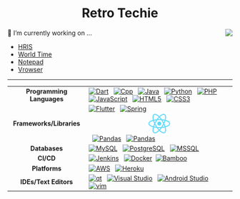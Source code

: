 <h1 align="center">Retro Techie</h1>

<img align="right"
  src="https://github-readme-stats.vercel.app/api?username=retrotechie&show_icons=true&hide_border=true&hide_title=true&theme=transparent"
/>

🔭 I’m currently working on ...
- [HRIS](https://github.com/retrotechie/rt-hris)
- [World Time](https://github.com/retrotechie/rt-flutter-tryout/tree/1-world-time/world_time)
- [Notepad](https://github.com/retrotechie/rt-cpp-tryout/tree/2-notepad/Notepad)
- [Vrowser](https://github.com/retrotechie/rt-vrowser)

---

<table>
    <tr>
        <td align="center"><b>Programming Languages</b></td>
        <td>
          <a href="https://dart.dev/"><img  src="https://cdn.jsdelivr.net/gh/devicons/devicon/icons/dart/dart-original.svg" alt="Dart" width="50" height="50"/></a> &nbsp; <a href="https://cplusplus.com/doc/tutorial/"><img  src="https://cdn.jsdelivr.net/gh/devicons/devicon/icons/cplusplus/cplusplus-original.svg" alt="Cpp" width="50" height="50"/></a> &nbsp; <a href="https://www.w3schools.com/java/java_intro.asp"><img  src="https://cdn.jsdelivr.net/gh/devicons/devicon/icons/java/java-original.svg" alt="Java" width="50" height="50"/></a> &nbsp; <a href="https://www.python.org/"><img  src="https://cdn.jsdelivr.net/gh/devicons/devicon/icons/python/python-original.svg" alt="Python" width="50" height="50"/></a> &nbsp; <a href="https://www.php.net/"><img  src="https://cdn.jsdelivr.net/gh/devicons/devicon/icons/php/php-original.svg" alt="PHP" width="50" height="50"/></a> &nbsp; <a href="https://www.javascript.com/"><img  src="https://cdn.jsdelivr.net/gh/devicons/devicon/icons/javascript/javascript-original.svg" alt="JavaScript" width="50" height="50"/></a> &nbsp; <a href="https://www.w3schools.com/html/"><img  src="https://cdn.jsdelivr.net/gh/devicons/devicon/icons/html5/html5-original.svg" alt="HTML5" width="50" height="50"/></a> &nbsp; <a href="https://www.w3schools.com/css/"><img  src="https://cdn.jsdelivr.net/gh/devicons/devicon/icons/css3/css3-original.svg" alt="CSS3" width="50" height="50"/></a> &nbsp;
        </td>
    </tr>
    <tr>
        <td align="center"><b>Frameworks/Libraries</b></td>
        <td>
          <a href="https://flutter.dev/"><img  src="https://cdn.jsdelivr.net/gh/devicons/devicon/icons/flutter/flutter-original.svg" alt="Flutter" width="50" height="50"/></a> &nbsp; <a href="https://spring.io/"><img  src="https://cdn.jsdelivr.net/gh/devicons/devicon/icons/spring/spring-original.svg" alt="Spring" width="50" height="50"/></a> &nbsp; <a href="https://reactjs.org/"><img  src="https://raw.githubusercontent.com/devicons/devicon/1119b9f84c0290e0f0b38982099a2bd027a48bf1/icons/react/react-original.svg" alt="ReactJS" width="50" height="50" style="margin:0 auto; display:block;"/></a> &nbsp; <a href="https://getbootstrap.com/"><img  src="https://cdn.jsdelivr.net/gh/devicons/devicon/icons/bootstrap/bootstrap-original.svg" alt="Pandas" width="50" height="50"/></a> &nbsp; <a href="https://pandas.pydata.org/"><img  src="https://cdn.jsdelivr.net/gh/devicons/devicon/icons/pandas/pandas-original.svg" alt="Pandas" width="50" height="50"/></a> &nbsp;
        </td>
    </tr>
    <tr>
        <td align="center"><b>Databases</b></td>
        <td>
          <a href="https://www.mysql.com/"><img  src="https://cdn.jsdelivr.net/gh/devicons/devicon/icons/mysql/mysql-plain.svg" alt="MySQL" width="50" height="50"/></a> &nbsp; <a href="https://www.postgresql.org/"><img  src="https://cdn.jsdelivr.net/gh/devicons/devicon/icons/postgresql/postgresql-original.svg" alt="PostgreSQL" width="50" height="50"/></a> &nbsp; <a href="https://www.sqlservertutorial.net/"><img  src="https://cdn.jsdelivr.net/gh/devicons/devicon/icons/microsoftsqlserver/microsoftsqlserver-plain.svg" alt="MSSQL" width="50" height="50"/></a> &nbsp;
        </td>
    </tr>
    <tr>
        <td align="center"><b>CI/CD</b></td>
        <td>
          <a href="https://www.jenkins.io/"><img  src="https://cdn.jsdelivr.net/gh/devicons/devicon/icons/jenkins/jenkins-original.svg" alt="Jenkins" width="50" height="50"/></a> &nbsp; <a href="https://www.docker.com/"><img  src="https://cdn.jsdelivr.net/gh/devicons/devicon/icons/docker/docker-original.svg" alt="Docker" width="50" height="50"/></a> &nbsp;<a href="https://www.atlassian.com/software/bamboo"><img  src="https://cdn.jsdelivr.net/gh/devicons/devicon/icons/bamboo/bamboo-original.svg" alt="Bamboo" width="50" height="50"/></a> &nbsp;
        </td>
    </tr>
    <tr>
        <td align="center"><b>Platforms</b></td>
        <td>
          <a href="https://aws.amazon.com/"><img  src="https://cdn.jsdelivr.net/gh/devicons/devicon/icons/amazonwebservices/amazonwebservices-original.svg" alt="AWS" width="50" height="50"/></a> &nbsp; <a href="https://www.heroku.com/"><img  src="https://cdn.jsdelivr.net/gh/devicons/devicon/icons/heroku/heroku-original.svg" alt="Heroku" width="50" height="50"/></a> &nbsp;
        </td>
    </tr>
    <tr>
        <td align="center"><b>IDEs/Text Editors</b></td>
        <td>
          <a href="https://www.qt.io/"><img  src="https://cdn.jsdelivr.net/gh/devicons/devicon/icons/qt/qt-original.svg" alt="qt" width="50" height="50"/></a> &nbsp; <a href="https://visualstudio.microsoft.com/#vsmac-section"><img  src="https://cdn.jsdelivr.net/gh/devicons/devicon/icons/visualstudio/visualstudio-plain.svg" alt="Visual Studio" width="50" height="50"/></a> &nbsp; <a href="https://developer.android.com/studio"><img  src="https://cdn.jsdelivr.net/gh/devicons/devicon/icons/androidstudio/androidstudio-original.svg" alt="Android Studio" width="50" height="50"/></a> &nbsp; <a href="https://www.vim.org/"><img  src="https://cdn.jsdelivr.net/gh/devicons/devicon/icons/vim/vim-original.svg" alt="vim" width="50" height="50"/></a> &nbsp;
        </td>
    </tr>
</table>
